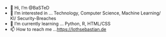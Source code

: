 - 👋 Hi, I’m @BaSTeD
- 👀 I’m interested in ... Technology, Computer Science, Machine Learning/ KI/ Security-Breaches
- 🌱 I’m currently learning ... Python, R, HTML/CSS
- 📫 How to reach me ...https://lothsebastian.de

<!---
BaSTeD/BaSTeD is a ✨ special ✨ repository because its `README.md` (this file) appears on your GitHub profile.
You can click the Preview link to take a look at your changes.
--->
